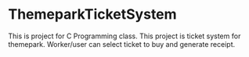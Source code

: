 # ThemeparkTicketSystem
This is project for C Programming class. This project is ticket system for themepark. Worker/user can select ticket to buy and generate receipt.
